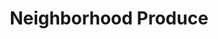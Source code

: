---
title: "Neighborhood Produce"
url: /somerville/neighborhood-produce-broadway/
shop: greengrocer
---